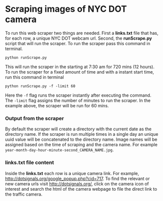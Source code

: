 # Scraping images of NYC DOT camera

To run this web scraper two things are needed. First a **links.txt** file that has, for each row, a unique NYC DOT webcam url. Second, the **runScrape.py** script that will run the scraper. To run the scraper pass this command in terminal.

```
python runScrape.py
```

This will run the scraper in the starting at 7:30 am for 720 mins (12 hours). To run the scraper for a fixed amount of time and with a instant start time, run this command in terminal

```
python runScrape.py -f -limit 60
```

Here the `-f` flag runs the scraper instantly after executing the command. The `-limit` flag assigns the number of minutes to run the scraper. In the example above, the scraper will be run for 60 mins. 

### Output from the scraper
By default the scraper will create a directory with the current date as the directory name. If the scraper is run multiple times in a single day an unique uuid value will be concatenated to the directory name. Image names will be assigned based on the time of scraping and the camera name. For example `year-month-day-hour-minute-second_CAMERA_NAME.jpg`.

### links.txt file content
Inside the **links.txt** each row is a unique camera link. For example, http://dotsignals.org/google_popup.php?cid=717. To find the relevant or new camera urls visit http://dotsignals.org/, click on the camera icon of interest and search the html of the camera webpage to file the direct link to the traffic camera. 




